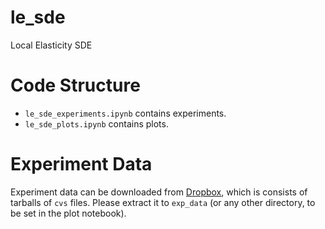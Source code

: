 # le_sde
Local Elasticity SDE

# Code Structure

- ``le_sde_experiments.ipynb`` contains experiments.
- ``le_sde_plots.ipynb`` contains plots.

# Experiment Data

Experiment data can be downloaded from
[Dropbox](https://www.dropbox.com/sh/qjoc3f8vgmrotbi/AAD2gXGy-DyRTiNQgKjEa1mOa?dl=0),
which is consists of tarballs of ``cvs`` files.
Please extract it to ``exp_data`` (or any other directory, to be set in the plot notebook).

